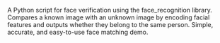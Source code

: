 A Python script for face verification using the face_recognition library. Compares a known image with an unknown image by encoding facial features and outputs whether they belong to the same person. Simple, accurate, and easy-to-use face matching demo.